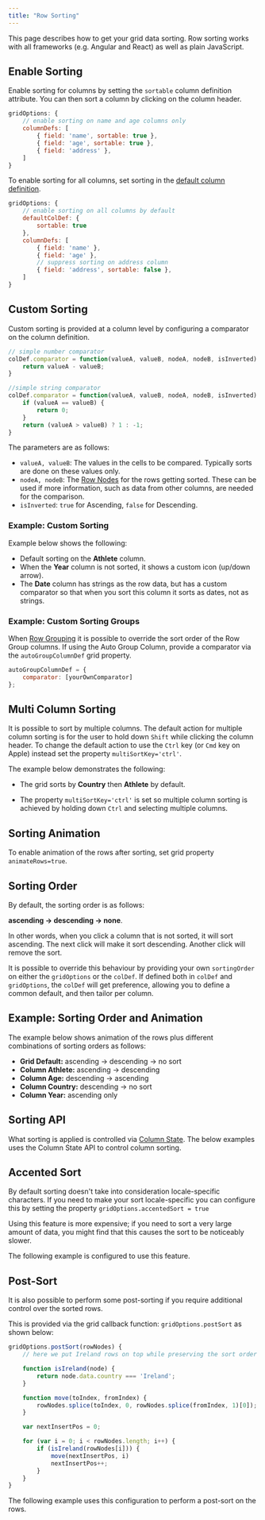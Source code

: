 ```yaml
---
title: "Row Sorting"
---
```


This page describes how to get your grid data sorting. Row sorting works with all frameworks
(e.g. Angular and React) as well as plain JavaScript.


## Enable Sorting

Enable sorting for columns by setting the `sortable` column definition attribute.
You can then sort a column by clicking on the column header.

```js
gridOptions: {
    // enable sorting on name and age columns only
    columnDefs: [
        { field: 'name', sortable: true },
        { field: 'age', sortable: true },
        { field: 'address' },
    ]
}
```

To enable sorting for all columns, set sorting in the [default column definition](../column-definitions/).


```js
gridOptions: {
    // enable sorting on all columns by default
    defaultColDef: {
        sortable: true
    },
    columnDefs: [
        { field: 'name' },
        { field: 'age' },
        // suppress sorting on address column
        { field: 'address', sortable: false },
    ]
}
```

## Custom Sorting


Custom sorting is provided at a column level by configuring a comparator on the column definition.


```js
// simple number comparator
colDef.comparator = function(valueA, valueB, nodeA, nodeB, isInverted) {
    return valueA - valueB;
}

//simple string comparator
colDef.comparator = function(valueA, valueB, nodeA, nodeB, isInverted) {
    if (valueA == valueB) {
        return 0;
    }
    return (valueA > valueB) ? 1 : -1;
}
```

The parameters are as follows:

- `valueA, valueB`: The values in the cells to be compared. Typically sorts are done on these values only.
- `nodeA, nodeB`: The [Row Nodes](../row-object/) for the rows getting sorted. These can be used if more information, such as data from other columns, are needed for the comparison.
- `isInverted`: `true` for Ascending, `false` for Descending.


### Example: Custom Sorting

Example below shows the following:

- Default sorting on the **Athlete** column.
- When the **Year** column is not sorted, it shows a custom icon (up/down arrow).
- The **Date** column has strings as the row data, but has a custom comparator so that when you sort this column it sorts as dates, not as strings.

<grid-example title='Custom Sorting' name='custom-sorting' type='generated'></grid-example>

### Example: Custom Sorting Groups

When [Row Grouping](../grouping/) it is possible to override the sort order of the Row Group columns. If using the Auto Group Column, provide a comparator via the `autoGroupColumnDef` grid property.

```js
autoGroupColumnDef = {
    comparator: [yourOwnComparator]
};
```

<grid-example title='Custom Sorting Groups' name='custom-sorting-groups' type='generated' options='{ "enterprise": true }'></grid-example>

## Multi Column Sorting


It is possible to sort by multiple columns. The default action for multiple column sorting is for
the user to hold down `Shift` while clicking the column header. To change the default action to use
the `Ctrl` key (or `Cmd` key on Apple) instead set the property `multiSortKey='ctrl'`.

The example below demonstrates the following:

- The grid sorts by **Country** then **Athlete** by default.

- The property `multiSortKey='ctrl'` is set so multiple column sorting is achieved by holding down `Ctrl` and selecting multiple columns.

<grid-example title='Multi Column Sort' name='multi-column' type='generated'></grid-example>

## Sorting Animation

To enable animation of the rows after sorting, set grid property `animateRows=true`.

## Sorting Order


By default, the sorting order is as follows:

**ascending -> descending -> none**.


In other words, when you click a column that is not sorted, it will sort ascending. The next click
will make it sort descending. Another click will remove the sort.

It is possible to override this behaviour by providing your own `sortingOrder` on either
the `gridOptions` or the `colDef`. If defined both in `colDef` and
`gridOptions`, the `colDef` will get preference, allowing you to define a common default,
and then tailor per column.


## Example: Sorting Order and Animation


The example below shows animation of the rows plus different combinations of sorting orders as follows:


- **Grid Default:** ascending -> descending -> no sort
- **Column Athlete:** ascending -> descending
- **Column Age:** descending -> ascending
- **Column Country:** descending -> no sort
- **Column Year:** ascending only


<grid-example title='Sorting Order and Animation' name='sorting-order-and-animation' type='generated'></grid-example>

## Sorting API

What sorting is applied is controlled via [Column State](../column-state/). The below examples uses the Column State API to control column sorting.

<grid-example title='Sorting API' name='sorting-api' type='generated'></grid-example>

## Accented Sort


By default sorting doesn't take into consideration locale-specific characters. If you need to make your sort
locale-specific you can configure this by setting the property `gridOptions.accentedSort = true`

Using this feature is more expensive; if you need to sort a very large amount of data, you might find that this
causes the sort to be noticeably slower.

The following example is configured to use this feature.

<grid-example title='Accented Sort' name='accented-sort' type='generated'></grid-example>

## Post-Sort

It is also possible to perform some post-sorting if you require additional control over the sorted rows.

This is provided via the grid callback function: `gridOptions.postSort` as shown below:

```js
gridOptions.postSort(rowNodes) {
    // here we put Ireland rows on top while preserving the sort order

    function isIreland(node) {
        return node.data.country === 'Ireland';
    }

    function move(toIndex, fromIndex) {
        rowNodes.splice(toIndex, 0, rowNodes.splice(fromIndex, 1)[0]);
    }

    var nextInsertPos = 0;

    for (var i = 0; i < rowNodes.length; i++) {
        if (isIreland(rowNodes[i])) {
            move(nextInsertPos, i)
            nextInsertPos++;
        }
    }
}
```


The following example uses this configuration to perform a post-sort on the rows.


<grid-example title='Post Sort' name='post-sort' type='generated'></grid-example>
